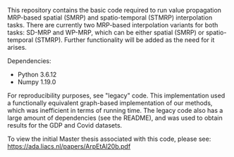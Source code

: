 This repository contains the basic code required to run value propagation MRP-based spatial (SMRP) and spatio-temporal (STMRP) interpolation tasks. 
There are currently two MRP-based interpolation variants for both
tasks: SD-MRP and WP-MRP, which can be either spatial (SMRP) or 
spatio-temporal (STMRP). 
Further functionality will be added as the need for it arises.

Dependencies:
- Python            3.6.12
- Numpy             1.19.0

For reproducibility purposes, see "legacy" code. This implementation
used a functionally equivalent graph-based implementation of our methods, 
which was inefficient in terms of running time. The legacy code also
has a large amount of dependencies (see the README), and
was used to obtain results for the GDP and Covid datasets. 

To view the initial Master thesis associated with this code, please
see: https://ada.liacs.nl/papers/ArpEtAl20b.pdf 